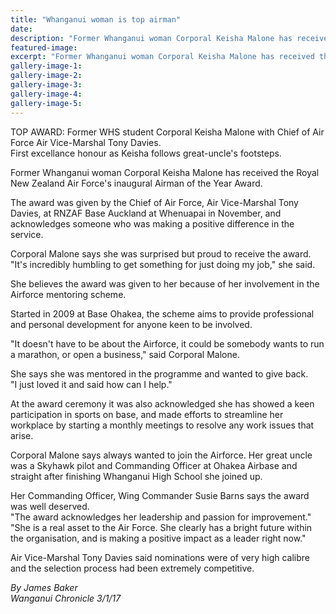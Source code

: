 ```yaml
---
title: "Whanganui woman is top airman"
date: 
description: "Former Whanganui woman Corporal Keisha Malone has received the Royal New Zealand Air Force's inaugural Airman of the Year Award, Wanganui Chronicle article on 3/1/17..."
featured-image: 
excerpt: "Former Whanganui woman Corporal Keisha Malone has received the Royal New Zealand Air Force's inaugural Airman of the Year Award."
gallery-image-1: 
gallery-image-2: 
gallery-image-3: 
gallery-image-4: 
gallery-image-5: 
---
```


<p><span>TOP AWARD: Former WHS student Corporal Keisha Malone with Chief of Air Force Air Vice-Marshal Tony Davies.<br />First excellance honour as Keisha follows great-uncle's footsteps.&nbsp;</span></p>
<p>Former Whanganui woman Corporal Keisha Malone has received the Royal New Zealand Air Force's inaugural Airman of the Year Award.</p>
<p>The award was given by the Chief of Air Force, Air Vice-Marshal Tony Davies, at RNZAF Base Auckland at Whenuapai in November, and acknowledges someone who was making a positive difference in the service.</p>
<p>Corporal Malone says she was surprised but proud to receive the award.&nbsp;<br />"It's incredibly humbling to get something for just doing my job," she said.</p>
<p>She believes the award was given to her because of her involvement in the Airforce mentoring scheme.</p>
<p>Started in 2009 at Base Ohakea, the scheme aims to provide professional and personal development for anyone keen to be involved.</p>
<p>"It doesn't have to be about the Airforce, it could be somebody wants to run a marathon, or open a business," said Corporal Malone.</p>
<p>She says she was mentored in the programme and wanted to give back.<br />"I just loved it and said how can I help."</p>
<p>At the award ceremony it was also acknowledged she has showed a keen participation in sports on base, and made efforts to streamline her workplace by starting a monthly meetings to resolve any work issues that arise.</p>
<p>Corporal Malone says always wanted to join the Airforce. Her great uncle was a Skyhawk pilot and Commanding Officer at Ohakea Airbase and straight after finishing Whanganui High School she joined up.</p>
<p>Her Commanding Officer, Wing Commander Susie Barns says the award was well deserved.<br />"The award acknowledges her leadership and passion for improvement."<br />"She is a real asset to the Air Force. She clearly has a bright future within the organisation, and is making a positive impact as a leader right now."</p>
<p>Air Vice-Marshal Tony Davies said nominations were of very high calibre and the selection process had been extremely competitive.</p>
<div class="detailsLarge articleEmailLink">
<p class="writtenBy"><em>By James Baker</em><br /><em>Wanganui Chronicle 3/1/17</em></p>
</div>

